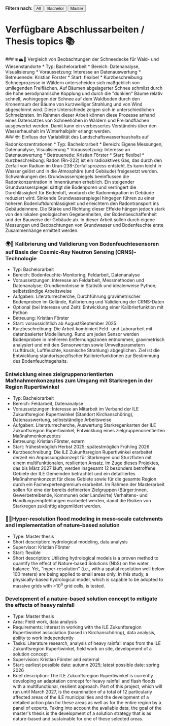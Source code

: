 
<p>
  <strong>Filtern nach:</strong>
  <button onclick="filterThemen('all')">All</button>
  <button onclick="filterThemen('bachelor')">Bachelor</button>
  <button onclick="filterThemen('master')">Master</button>
</p>

<script>
  function filterThemen(art) {
    const themen = document.querySelectorAll('.thema');
    themen.forEach(el => {
      if (art === 'all' || el.classList.contains(art)) {
        el.style.display = 'block';
      } else {
        el.style.display = 'none';
      }
    });
  }
</script>


# Verfügbare Abschlussarbeiten / Thesis topics 📚

<div class="thema bachelor" markdown="1">
### ❄️🏔️🌲 Vergleich von Beobachtungen der Schneedecke für Wald- und Wiesenstandorte
* Typ: Bachelorarbeit
* Bereich: Datenanalyse, Visualisierung
* Voraussetzung: Interesse an Datenauswertung
* Betreuenede: Kristian Förster
* Start: flexibel
* Kurzbeschreibung: Schneeprozesse in Wäldern unterscheiden sich maßgeblich von umliegenden Freiflächen. Auf Bäumen abgelagerter Schnee schmilzt durch die hohe aerodynamische Kopplung und durch die "dunklen" Bäume relativ schnell, wohingegen der Schnee auf dem Waldboden durch den Kronenraum der Bäume von kurzwelliger Strahlung und von Wind abgeschirmt wird. Diese Unterschiede zeigen sich in unterschiedlichen Schmelzraten. Im Rahmen dieser Arbeit können diese Prozesse anhand eines Datensatzes von Schneehöhen in Wäldern und Freilandflächen ausgewertet werden. Damit kann ein verbessertes Verständnis über den Wasserhaushalt im Winterhalbjahr erlangt werden.

</div>

<div class="thema bachelor" markdown="1">
### ☢️💧 Einfluss der Variabilität des Landschaftswasserhaushalts auf Radonkonzentrationen
* Typ: Bachelorarbeit
* Bereich: Eigene Messungen, Datenanalyse, Visualisierung
* Voraussetzung: Interesse an Datenauswertung
* Betreuenede: Kristian Förster
* Start: flexibel
* Kurzbeschreibung: Radon (Rn-222) ist ein radioaktives Gas, das durch den Zerfall von Radium im Uran-238-Zerfallsprozess entsteht. Es kann leicht in Wasser gelöst und in die Atmosphäre (und Gebäude) freigesetzt werden. Schwankungen des Grundwasserspiegels beeinflussen die Radonkonzentration in Innenräumen erheblich. Ein steigender Grundwasserspiegel sättigt die Bodenporen und verringert die Durchlässigkeit für Bodenluft, wodurch die Radonmigration in Gebäude reduziert wird. Sinkende Grundwasserspiegel hingegen führen zu einer höheren Bodenluftdurchlässigkeit und erleichtern den Radontransport ins Gebäudeinnere. Die Stärke und Richtung dieser Effekte hängen jedoch stark von den lokalen geologischen Gegebenheiten, der Bodenbeschaffenheit und der Bauweise der Gebäude ab. In dieser Arbeit sollen durch eigene Messungen und Beobachtungen von Grundwasser und Bodenfeuchte erste Zusammenhänge ermittelt werden.

</div>

<div class="thema bachelor" markdown="1">

### 🌍📡 Kalibrierung und Validierung von Bodenfeuchtesensoren auf Basis der Cosmic-Ray Neutron Sensing (CRNS)-Technologie
* Typ: Bachelorarbeit
* Bereich: Bodenfeuchte-Monitoring, Feldarbeit, Datenanalyse
* Voraussetzungen: Interesse an Feldarbeit, Messmethoden und Datenanalyse; Grundkenntnisse in Statistik und idealerweise Python; selbstständige Arbeitsweise
* Aufgaben: Literaturrecherche, Durchführung gravimetrischer Bodenproben im Gelände, Kalibrierung und Validierung der CRNS-Daten
* Optional (bei Interesse und Zeit): Entwicklung einer Kalibrierfunktion mit Python
* Betreuung: Kristian Förster
* Start: voraussichtlich ab August/September 2025
* Kurzbeschreibung: Die Arbeit kombiniert Feld- und Laborarbeit mit datenbasierter Modellierung. Rund um jeden Sensor werden Bodenproben in mehreren Entfernungszonen entnommen, gravimetrisch analysiert und mit den Sensorwerten sowie Umweltparametern (Luftdruck, Luftfeuchte, kosmische Strahlung) abgeglichen. Ziel ist die Entwicklung standortspezifischer Kalibrierfunktionen zur Bestimmung des Bodenfeuchtegehalts.

</div>

<div class="thema bachelor" markdown="1">

### Entwicklung eines zielgruppenorientierten Maßnahmenkonzeptes zum Umgang mit Starkregen in der Region Rupertiwinkel
* Typ: Bachelorarbeit
* Bereich: Feldarbeit, Datenanalyse
* Voraussetzungen: Interesse an Mitarbeit im Verband der ILE Zukunftsregion Rupertiwinkel (Standort Kirchanschöring), Datenauswertung, selbstständige Arbeitsweise
* Aufgaben: Literaturrecherche, Auswertung Starkregenkarten der ILE Zukunftsregion Rupertiwinkel, Entwicklung eines zielgruppenorientierten Maßnahmenkonzeptes
* Betreuung: Kristian Förster, extern
* Start: frühestmöglich Herbst 2025; spätestmöglich Frühling 2026
* Kurzbeschreibung: Die ILE Zukunftsregion Rupertiwinkel erarbeitet derzeit ein Anpassungskonzept für Starkregen und Sturzfluten mit einem multifunktionalen, resilienten Ansatz. Im Zuge dieses Projektes, das bis März 2027 läuft, werden insgesamt 12 besonders betroffene Gebiete der ILE Gemeinden betrachtet und ein detailliertes Maßnahmenkonzept für diese Gebiete sowie für die gesamte Region durch ein Fachexpertengremium erarbeitet. Im Rahmen der Masterarbeit sollen für eine der bereits definierten Zielgruppen (Bürger:innen, Gewerbetreibende, Kommunen oder Landwirte) Verhaltens- und Handlungsempfehlungen erarbeitet werden, damit die Risiken von Starkregen zukünftig abgemildert werden.

</div>


<div class="thema master" markdown="1">

### 🌊🌱Hyper-resolution flood modeling in meso-scale catchments and implementation of nature-based solution
* Type: Master thesis
* Short description: hydrological modeling, data analysis
* Supervisor: Kristian Förster
* Start: flexible
* Short description: Utilizing hydrological models is a proven method to quantify the effect of Nature-based Solutions (NbS) on the water balance. Yet, "hyper-resolution" (i.e., with a spatial resolution well below 100 meters) are being applied to small areas only. In this study, a physically-based hydrological model, which is capable to be adopted to massive grids with >10<sup>6</sup> grid cells, is tested.

</div>

<div class="thema master" markdown="1">

### Development of a nature-based solution concept to mitigate the effects of heavy rainfall
* Type: Master thesis
* Area: Field work, data analysis
* Requirements: Interest in working with the ILE Zukunftsregion Rupertiwinkel association (based in Kirchanschöring), data analysis, ability to work independently
* Tasks: Literature research, analysis of heavy rainfall maps from the ILE Zukunftsregion Rupertiwinkel, field work on site, development of a solution concept
* Supervision: Kristian Förster and external
* Start: earliest possible date: autumn 2025; latest possible date: spring 2026
* Brief description: The ILE Zukunftsregion Rupertiwinkel is currently developing an adaptation concept for heavy rainfall and flash floods with a multifunctional, resilient approach. Part of this project, which will run until March 2027, is the examination of a total of 12 particularly affected areas of the ILE municipalities and the development of a detailed action plan for these areas as well as for the entire region by a panel of experts. Taking into account the available data, the goal of the master's thesis is the development of a solution strategy that is as nature-based and sustainable for one of these selected areas.
</div>



<!-- Weitere Themen einfach im gleichen Format anhängen -->
